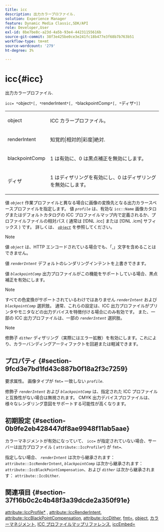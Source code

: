 ```yaml
---
title: icc
description: 出力カラープロファイル.
solution: Experience Manager
feature: Dynamic Media Classic,SDK/API
role: Developer,User
exl-id: 8be7be8c-a23d-4a5b-93e4-44231155616b
source-git-commit: 38f3e425be0ce3e241fc18b477e3f68b7b763b51
workflow-type: tm+mt
source-wordcount: '279'
ht-degree: 3%

---
```


# icc{#icc}

出力カラープロファイル.

`icc= *`object`*[, *`renderIntent`*[, *`blackpointComp`*[, *`ディザ`*]]`

<table id="simpletable_AC20916999004CDCBBB9888B3A8FB0A7"> 
 <tr class="strow"> 
  <td class="stentry"> <p><span class="codeph"> <span class="varname"> object</span> </span> </p></td> 
  <td class="stentry"> <p>ICC カラープロファイル。 </p></td> 
 </tr> 
 <tr class="strow"> 
  <td class="stentry"> <p><span class="codeph"> <span class="varname"> renderIntent</span></span> </p></td> 
  <td class="stentry"> <p><span class="codeph"> 知覚的|相対的|彩度|絶対</span>. </p></td> 
 </tr> 
 <tr class="strow"> 
  <td class="stentry"> <p><span class="codeph"> <span class="varname"> blackpointComp</span></span> </p></td> 
  <td class="stentry"> <p>1 は有効に、0 は黒点補正を無効にします。 </p></td> 
 </tr> 
 <tr class="strow"> 
  <td class="stentry"> <p><span class="codeph"> <span class="varname"> ディザ</span></span> </p></td> 
  <td class="stentry"> <p>1 はディザリングを有効にし、0 はディザリングを無効にします。 </p></td> 
 </tr> 
</table>

値 *`object`* 作業プロファイルと異なる場合に画像の変換先となる出力カラースペースプロファイルを指定します。 値 *`profile`* は、有効な `icc::Name` 画像カタログまたはデフォルトカタログの ICC プロファイルマップ内で定義されるか、プロファイルファイルの相対パス ( 通常は [!DNL .icc] または [!DNL .icm] サフィックス ) です。 詳しくは、 [*`object`*](../../../../../is-api/http-ref/image-serving-api-ref/c-http-protocol-reference/c-data-types/r-object.md#reference-2591bd24548d462782c68d138ef795a0) を参照してください。

>[!NOTE]
>
>値 *`object`* は、HTTP エンコードされている場合でも、「,」文字を含めることはできません。

値 *`renderIntent`* デフォルトのレンダリングインテントを上書きできます。

値 *`blackpointComp`* 出力プロファイルがこの機能をサポートしている場合、黒点補正を有効にします。

>[!NOTE]
>
>すべての色変換がサポートされているわけではありません *`renderIntent`* および *`blackpointComp`* 選択肢。 通常、これらの設定は、ICC 出力プロファイルがプリンタやモニタなどの出力デバイスを特徴付ける場合にのみ有効です。 また、一部の ICC 出力プロファイルは、一部の *`renderIntent`* 選択肢。

Note

修飾子 *`dither`* ディザリング（実際にはエラー拡散）を有効にします。これにより、カラーバンディングアーティファクトを回避または軽減できます。

## プロパティ {#section-9fcd3e7bd1fd43c887b0f18a2f3c7259}

要求属性。 画像タイプが `fmt=` 一致しない *`profile`*.

修飾子 *`renderIntent`* および *`blackpointComp`* は、指定された ICC プロファイルと互換性がない場合は無視されます。 CMYK 出力デバイスプロファイルは、様々なレンダリング意図をサポートする可能性が高くなります。

## 初期設定 {#section-0b9fe2eb428447df8ae9948f11ab5aae}

カラーマネジメントが有効になっていて、 `icc=` が指定されていない場合、サーバーは出力プロファイル ( `attribute::IccProfile*`) が `fmt=`.

指定しない場合、 *`renderIntent`* は次から継承されます： `attribute::IccRenderIntent`, *`blackpointComp`* は次から継承されます： `attribute::IccBlackPointCompensation`、および *`dither`* は次から継承されます： `attribute::IccDither`.

## 関連項目 {#section-37f16b0c2c4b48f3a39dcde2a350f91e}

[attribute::IccProfile*](../../../../../is-api/image-catalog/image-serving-api-ref/c-image-catalog-reference/c-attributes-reference/r-iccprofilecmyk.md#reference-db89f9dac33e447cadb359ec1ba27ee0) , [attribute::IccRenderIntent](../../../../../is-api/image-catalog/image-serving-api-ref/c-image-catalog-reference/c-attributes-reference/r-iccrenderintent.md#reference-012f207f28bd4406a5368d23ed95a51f), [attribute::IccBlackPointCompensation](../../../../../is-api/image-catalog/image-serving-api-ref/c-image-catalog-reference/c-attributes-reference/r-iccblackpointcompensation.md#reference-357626375ee140d1807f0c05171c733f), [attribute::IccDither](../../../../../is-api/image-catalog/image-serving-api-ref/c-image-catalog-reference/c-attributes-reference/r-iccdither.md#reference-914d0d0567364246b4016d45c0ada85b), [fmt=](../../../../../is-api/http-ref/image-serving-api-ref/c-http-protocol-reference/c-command-reference/r-is-http-fmt.md#reference-cdf10043423b45ba9fe15157fb3ae37a), [object](../../../../../is-api/http-ref/image-serving-api-ref/c-http-protocol-reference/c-data-types/r-object.md#reference-2591bd24548d462782c68d138ef795a0), [カラーマネジメント](../../../../../is-api/http-ref/image-serving-api-ref/c-http-protocol-reference/c-syntax-and-features/r-color-management.md#reference-c7e4a72d589145189f7e4bcb6b4544d7), [ICC プロファイルマップリファレンス](../../../../../is-api/image-catalog/image-serving-api-ref/c-image-catalog-reference/c-icc-profile-map-reference/c-icc-profile-map-reference.md#concept-57b9148ce55249cd825cb7ee19ed057c), [iccEmbed=](../../../../../is-api/http-ref/image-serving-api-ref/c-http-protocol-reference/c-command-reference/r-iccembed.md#reference-e3b774fb322046a2a6dde3a7bab5583e)
